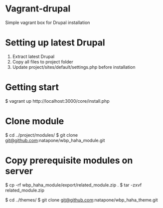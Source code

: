 # Vagrant-drupal
Simple vagrant box for Drupal installation

# Setting up latest Drupal
1. Extract latest Drupal
2. Copy all files to project folder
3. Update project/sites/default/settings.php before installation

# Getting start
$ vagrant up
http://localhost:3000/core/install.php

# Clone module
$ cd ../project/modules/
$ git clone git@github.com:natapone/wbp_haha_module.git

# Copy prerequisite modules on server
$ cp -rf wbp_haha_module/export/related_module.zip .
$ tar -zxvf related_module.zip

$ cd ../themes/
$ git clone git@github.com:natapone/wbp_haha_theme.git
